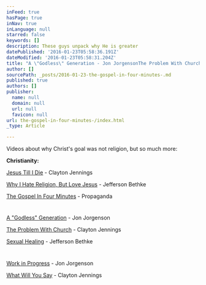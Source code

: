 ```yaml
---
inFeed: true
hasPage: true
inNav: true
inLanguage: null
starred: false
keywords: []
description: These guys unpack why He is greater
datePublished: '2016-01-23T05:58:36.191Z'
dateModified: '2016-01-23T05:58:31.204Z'
title: "A \"Godless\" Generation - Jon JorgensonThe Problem With Church\_- Clayton Jennings"
author: []
sourcePath: _posts/2016-01-23-the-gospel-in-four-minutes-.md
published: true
authors: []
publisher:
  name: null
  domain: null
  url: null
  favicon: null
url: the-gospel-in-four-minutes-/index.html
_type: Article

---
```

Videos about why Christ's goal was not religion, but so much more:

**Christianity:**

[Jesus Till I Die][0] - Clayton Jennings

[Why I Hate Religion, But Love Jesus][1] - Jefferson Bethke

[The Gospel In Four Minutes][2] - Propaganda

# 

[A "Godless" Generation][3] - Jon Jorgenson

[The Problem With Church][4] - Clayton Jennings

[Sexual Healing][5] - Jefferson Bethke

# 

[Work in Progress][6] - Jon Jorgenson

[What Will You Say][7] - Clayton Jennings

[0]: https://www.youtube.com/watch?v=rjavBRLskpI
[1]: https://youtu.be/1IAhDGYlpqY
[2]: https://youtu.be/K48-Li7lIfA
[3]: https://youtu.be/zng2piCy4RA
[4]: https://youtu.be/l9UwzEXMzLg
[5]: https://youtu.be/IlJFvxad1_A
[6]: https://youtu.be/mHuMEo1pkfE
[7]: https://youtu.be/JfeSgUo-5zA